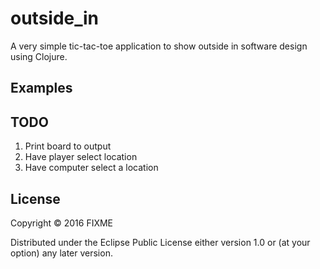 # outside_in

A very simple tic-tac-toe application to show outside in software design
 using Clojure.


## Examples

## TODO

1.  Print board to output
1.  Have player select location
1.  Have computer select a location

## License

Copyright © 2016 FIXME

Distributed under the Eclipse Public License either version 1.0 or (at
your option) any later version.
